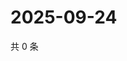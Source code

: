 # 2025-09-24

共 0 条

<!-- BEGIN BILIBILI -->
<!-- 最后更新时间 2025-09-24 01:06:05 +0800 -->

<!-- END BILIBILI -->